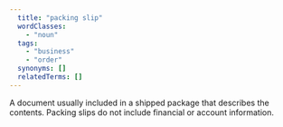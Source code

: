 ```yaml
---
  title: "packing slip"
  wordClasses:
    - "noun"
  tags:
    - "business"
    - "order"
  synonyms: []
  relatedTerms: []
---
```

A document usually included in a shipped package that describes the contents. Packing slips do not include financial or account information.
